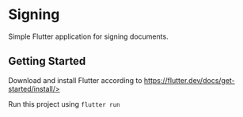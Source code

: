 # Signing

Simple Flutter application for signing documents.

## Getting Started

Download and install Flutter according to <a href="https://flutter.dev/docs/get-started/install">https://flutter.dev/docs/get-started/install/>

Run this project using `flutter run`

